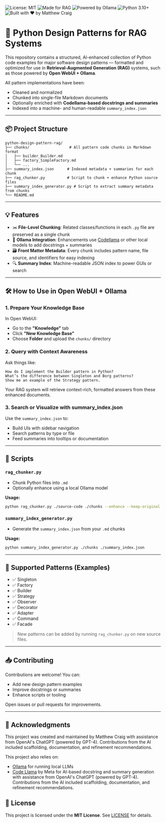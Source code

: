 ![License: MIT](https://img.shields.io/badge/License-MIT-green.svg)
![Made for RAG](https://img.shields.io/badge/RAG-Ready-blueviolet)
![Powered by Ollama](https://img.shields.io/badge/Ollama-Compatible-blue)
![Python 3.10+](https://img.shields.io/badge/python-3.10+-blue)
![Built with ❤️ by Matthew Craig](https://img.shields.io/badge/built%20with-%E2%9D%A4%EF%B8%8F%20by%20Matthew%20Craig-orange)

# 🧠 Python Design Patterns for RAG Systems

This repository contains a structured, AI-enhanced collection of Python code examples for major software design patterns — formatted and optimized for use in **Retrieval-Augmented Generation (RAG)** systems, such as those powered by **Open WebUI + Ollama**.

All pattern implementations have been:
- Cleaned and normalized
- Chunked into single-file Markdown documents
- Optionally enriched with **Codellama-based docstrings and summaries**
- Indexed into a machine- and human-readable `summary_index.json`

---

## 📦 Project Structure

```
python-design-pattern-rag/
├── chunks/                  # All pattern code chunks in Markdown format
│   ├── builder_Builder.md
│   ├── factory_SimpleFactory.md
│   └── ...
├── summary_index.json      # Indexed metadata + summaries for each chunk
├── rag_chunker.py          # Script to chunk + enhance Python source files
├── summary_index_generator.py # Script to extract summary metadata from chunks
└── README.md
```

---

## 💡 Features

- ✂️ **File-Level Chunking**: Related classes/functions in each `.py` file are preserved as a single chunk
- 🧠 **Ollama Integration**: Enhancements use [Codellama](https://ollama.com/library/codellama) or other local models to add docstrings + summaries
- 🗃️ **Front Matter Metadata**: Every chunk includes pattern name, file source, and identifiers for easy indexing
- 🔍 **Summary Index**: Machine-readable JSON index to power GUIs or search

---

## 🛠️ How to Use in Open WebUI + Ollama

### 1. **Prepare Your Knowledge Base**

In Open WebUI:
- Go to the **"Knowledge"** tab
- Click **"New Knowledge Base"**
- Choose **Folder** and upload the `chunks/` directory

### 2. **Query with Context Awareness**

Ask things like:
```text
How do I implement the Builder pattern in Python?
What’s the difference between Singleton and Borg patterns?
Show me an example of the Strategy pattern.
```
Your RAG system will retrieve context-rich, formatted answers from these enhanced documents.

### 3. **Search or Visualize with summary_index.json**
Use the `summary_index.json` to:
- Build UIs with sidebar navigation
- Search patterns by type or file
- Feed summaries into tooltips or documentation

---

## 🚀 Scripts

### `rag_chunker.py`
- Chunk Python files into `.md`
- Optionally enhance using a local Ollama model

**Usage:**
```bash
python rag_chunker.py ./source-code ./chunks --enhance --keep-original
```

### `summary_index_generator.py`
- Generate the `summary_index.json` from your `.md` chunks

**Usage:**
```bash
python summary_index_generator.py ./chunks ./summary_index.json
```

---

## 🔄 Supported Patterns (Examples)

- ✅ Singleton
- ✅ Factory
- ✅ Builder
- ✅ Strategy
- ✅ Observer
- ✅ Decorator
- ✅ Adapter
- ✅ Command
- ✅ Facade

> New patterns can be added by running `rag_chunker.py` on new source files.

---

## 📥 Contributing

Contributions are welcome! You can:
- Add new design pattern examples
- Improve docstrings or summaries
- Enhance scripts or tooling

Open issues or pull requests for improvements.

---

## 🙏 Acknowledgments

This project was created and maintained by Matthew Craig with assistance from OpenAI's ChatGPT (powered by GPT-4). Contributions from the AI included scaffolding, documentation, and refinement recommendations.

This project also relies on:
- [Ollama](https://ollama.com) for running local LLMs
- [Code Llama](https://ollama.com/library/codellama) by Meta for AI-based docstring and summary generation with assistance from OpenAI's ChatGPT (powered by GPT-4). Contributions from the AI included scaffolding, documentation, and refinement recommendations.

## 📄 License

This project is licensed under the **MIT License**. See [LICENSE](./LICENSE) for details.
